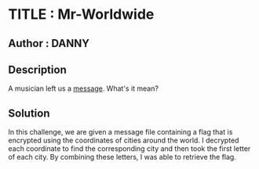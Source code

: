 # TITLE : Mr-Worldwide
## Author : DANNY
## Description
A musician left us a [message](https://jupiter.challenges.picoctf.org/static/d5570d48262dbba2a31f2a940409ad9d/message.txt). What's it mean?
## Solution
In this challenge, we are given a message file containing a flag that is encrypted using the coordinates of cities around the world. I decrypted each coordinate to find the corresponding city and then took the first letter of each city. By combining these letters, I was able to retrieve the flag.

